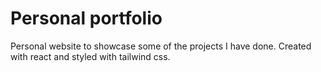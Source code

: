 # Personal portfolio

Personal website to showcase some of the projects I have done.
Created with react and styled with tailwind css.
